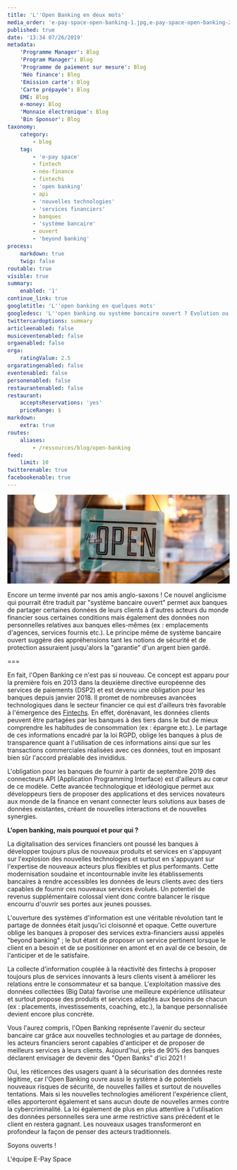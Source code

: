 ```yaml
---
title: 'L''Open Banking en deux mots'
media_order: 'e-pay-space-open-banking-1.jpg,e-pay-space-open-banking-2.jpg'
published: true
date: '13:34 07/26/2019'
metadata:
    'Programme Manager': Blog
    'Program Manager': Blog
    'Programme de paiement sur mesure': Blog
    'Néo finance': Blog
    'Emission carte': Blog
    'Carte prépayée': Blog
    EME: Blog
    e-money: Blog
    'Monnaie électronique': Blog
    'Bin Sponsor': Blog
taxonomy:
    category:
        - blog
    tag:
        - 'e-pay space'
        - fintech
        - néo-finance
        - fintechs
        - 'open banking'
        - api
        - 'nouvelles technologies'
        - 'services financiers'
        - banques
        - 'système bancaire'
        - ouvert
        - 'beyond banking'
process:
    markdown: true
    twig: false
routable: true
visible: true
summary:
    enabled: '1'
continue_link: true
googletitle: 'L''open banking en quelques mots'
googledesc: 'L''open banking ou système bancaire ouvert ? Evolution ou ouverture à de nouveaux risques ?'
twittercardoptions: summary
articleenabled: false
musiceventenabled: false
orgaenabled: false
orga:
    ratingValue: 2.5
orgaratingenabled: false
eventenabled: false
personenabled: false
restaurantenabled: false
restaurant:
    acceptsReservations: 'yes'
    priceRange: $
markdown:
    extra: true
routes:
    aliases:
        - /ressources/blog/open-banking
feed:
    limit: 10
twitterenable: true
facebookenable: true
---
```


![L'Open Banking en deux mots](e-pay-space-open-banking-1.jpg)

Encore un terme inventé par nos amis anglo-saxons ! Ce nouvel anglicisme qui pourrait être traduit par "système bancaire ouvert" permet aux banques de partager certaines données de leurs clients à d'autres acteurs du monde financier sous certaines conditions mais également des données non personnelles relatives aux banques elles-mêmes (ex : emplacements d'agences, services fournis etc.). Le principe même de système bancaire ouvert suggère des appréhensions tant les notions de sécurité et de protection assuraient jusqu'alors la "garantie" d'un argent bien gardé. 

===

En fait, l'Open Banking ce n'est pas si nouveau. Ce concept est apparu pour la première fois en 2013 dans la deuxième directive européenne des services de paiements (DSP2) et est devenu une obligation pour les banques depuis janvier 2018. 
Il promet de nombreuses avancées technologiques dans le secteur financier ce qui est d'ailleurs très favorable à l'émergence des <span class="link-blog-simple"><a href="https://epayspace.com/fr/ressources/blog/83-francais">Fintechs</a></span>. En effet, dorénavant, les données clients peuvent être partagées par les banques à des tiers dans le but de mieux comprendre les habitudes de consommation (ex : épargne etc.).
Le partage de ces informations encadré par la loi RGPD, oblige les banques à plus de transparence quant à l'utilisation de ces informations ainsi que sur les transactions commerciales réalisées avec ces données, tout en imposant bien sûr l'accord préalable des invididus.

L'obligation pour les banques de fournir à partir de septembre 2019 des connecteurs API (Application Programming Interface) est d'ailleurs au cœur de ce modèle. Cette avancée technologique et idéologique permet aux développeurs tiers de proposer des applications et des services novateurs aux monde de la finance en venant connecter leurs solutions aux bases de données existantes, créant de nouvelles interactions et de nouvelles synergies.


**L'open banking, mais pourquoi et pour qui ?**

La digitalisation des services financiers ont poussé les banques à développer toujours plus de nouveaux produits et services en s'appuyant sur l'explosion des nouvelles technologies et surtout en s'appuyant sur l'expertise de nouveaux acteurs plus flexibles et plus performants. Cette modernisation soudaine et incontournable invite les établissements bancaires à rendre accessibles les données de leurs clients avec des tiers capables de fournir ces nouveaux services évolués. Un potentiel de revenus supplémentaire colossal vient donc contre balancer le risque encourru d'ouvrir ses portes aux jeunes pousses. 
 
L'ouverture des systèmes d'information est une véritable révolution tant le partage de données était jusqu'ici cloisonné et opaque.
Cette ouverture oblige les banques à proposer des services extra-financiers aussi appelés "beyond banking" ; le but étant de proposer un service pertinent lorsque le client en a besoin et de se positionner en amont et en aval de ce besoin, de l'anticiper et de le satisfaire. 

La collecte d'information couplée à la réactivité des fintechs à proposer toujours plus de services innovants à leurs clients visent à améliorer les relations entre le consommateur et sa banque. L'exploitation massive des données collectées (Big Data) favorise une meilleure expérience utilisateur et surtout propose des produits et services adaptés aux besoins de chacun (ex : placements, investissements, coaching, etc.), la banque personnalisée devient encore plus concrète.
 
Vous l'aurez compris, l'Open Banking représente l'avenir du secteur bancaire car grâce aux nouvelles technologies et au partage de données, les acteurs financiers seront capables d'anticiper et de proposer de meilleurs services à leurs clients. Aujourd'hui, près de 90% des banques déclarent envisager de devenir des "Open Banks" d'ici 2021 !  

Oui, les réticences des usagers quant à la sécurisation des données reste légitime, car l'Open Banking ouvre aussi le système à de potentiels nouveaux risques de sécurité, de nouvelles failles et surtout de nouvelles tentations. Mais si les nouvelles technologies améliorent l'expérience client, elles apporteront également et sans aucun doute de nouvelles armes contre la cybercriminalité. La loi également de plus en plus attentive à l'utilisation des données personnelles sera une arme restrictive sans précédent et le client en restera gagnant. Les nouveaux usages transformeront en profondeur la façon de penser des acteurs traditionnels. 

Soyons ouverts !

L'équipe E-Pay Space
